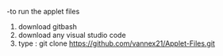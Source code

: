 
-to run the applet files
1. download gitbash
2. download any visual studio code
3. type : git clone <https://github.com/vannex21/Applet-Files.git>


